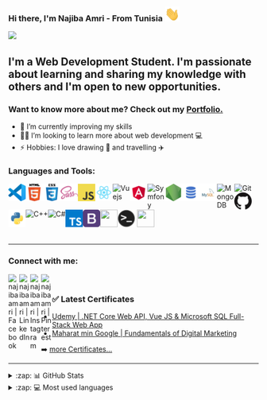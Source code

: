 ### Hi there, I'm Najiba Amri - From Tunisia <img src="https://github.com/ABSphreak/ABSphreak/blob/master/gifs/Hi.gif" width="30px">

 <a href="https://github.com/DenverCoder1/readme-typing-svg"><img src="https://readme-typing-svg.herokuapp.com?lines=IT+Engineering+Student;Full+Stack+Web+Developer;Always%20learning%20new%20things&center=false&width=500&height=50"></a>
 
## I'm a Web Development Student. I'm passionate about learning and sharing my knowledge with others and I'm open to new opportunities.<br/> 
### Want to know more about me? Check out my <a href="https://najibaamri.github.io" target="_blank">Portfolio.</a>

- 🌱 I’m currently improving my skills
- 👩‍💻 I’m looking to learn more about web development 💻
- ⚡ Hobbies: I love drawing 🎨 and travelling ✈️

### Languages and Tools:

[<img align="left" alt="Visual Studio Code" width="35px" src="https://raw.githubusercontent.com/github/explore/80688e429a7d4ef2fca1e82350fe8e3517d3494d/topics/visual-studio-code/visual-studio-code.png" />][webdevplaylist]
[<img align="left" alt="HTML5" width="35px" src="https://raw.githubusercontent.com/github/explore/80688e429a7d4ef2fca1e82350fe8e3517d3494d/topics/html/html.png" />][webdevplaylist]
[<img align="left" alt="CSS3" width="35px" src="https://raw.githubusercontent.com/github/explore/80688e429a7d4ef2fca1e82350fe8e3517d3494d/topics/css/css.png" />][cssplaylist]
[<img align="left" alt="Sass" width="35px" src="https://raw.githubusercontent.com/github/explore/80688e429a7d4ef2fca1e82350fe8e3517d3494d/topics/sass/sass.png" />][cssplaylist]
[<img align="left" alt="JavaScript" width="35px" src="https://raw.githubusercontent.com/github/explore/80688e429a7d4ef2fca1e82350fe8e3517d3494d/topics/javascript/javascript.png" />][jsplaylist]
[<img align="left" alt="React" width="35px" src="https://raw.githubusercontent.com/github/explore/80688e429a7d4ef2fca1e82350fe8e3517d3494d/topics/react/react.png" />][reactplaylist]
[<img align="left" alt="Vuejs" width="35px" src="https://camo.githubusercontent.com/c8f91d18976e27123643a926a2588b8d931a0292fd0b6532c3155379e8591629/68747470733a2f2f7675656a732e6f72672f696d616765732f6c6f676f2e706e67" />][webdevplaylist]
[<img align="left" alt="Angular" width="35px" src="https://raw.githubusercontent.com/github/explore/80688e429a7d4ef2fca1e82350fe8e3517d3494d/topics/angular/angular.png" />][webdevplaylist]
[<img align="left" alt="Symfony" width="35px" src="https://camo.githubusercontent.com/77659c40df9a11490d533fecd5e65a279616e5e3f40492e242313a5d383d41f5/68747470733a2f2f69636f6e6170652e636f6d2f77702d636f6e74656e742f66696c65732f64732f39393737352f7376672f73796d666f6e792e737667" />][webdevplaylist]
[<img align="left" alt="Node.js" width="35px" src="https://raw.githubusercontent.com/github/explore/80688e429a7d4ef2fca1e82350fe8e3517d3494d/topics/nodejs/nodejs.png" />][webdevplaylist]
[<img align="left" alt="SQL" width="35px" src="https://raw.githubusercontent.com/github/explore/80688e429a7d4ef2fca1e82350fe8e3517d3494d/topics/sql/sql.png" />][webdevplaylist]
[<img align="left" alt="MySQL" width="35px" src="https://raw.githubusercontent.com/github/explore/80688e429a7d4ef2fca1e82350fe8e3517d3494d/topics/mysql/mysql.png" />][webdevplaylist]
[<img align="left" alt="MongoDB" width="35px" src="https://cdn.iconscout.com/icon/free/png-512/mongodb-3-1175138.png" />][webdevplaylist]
[<img align="left" alt="Git" width="35px" src="https://camo.githubusercontent.com/ce9c7a173f38722e129d5ae832a11c928ff72683fae74cbcb9fff41fd9957e63/68747470733a2f2f75706c6f61642e77696b696d656469612e6f72672f77696b6970656469612f636f6d6d6f6e732f7468756d622f332f33662f4769745f69636f6e2e7376672f3130323470782d4769745f69636f6e2e7376672e706e67" />][webdevplaylist]
[<img align="left" alt="GitHub" width="35px" src="https://raw.githubusercontent.com/github/explore/78df643247d429f6cc873026c0622819ad797942/topics/github/github.png" />][webdevplaylist]
[<img  alt="Terminal" width="35px" src="https://raw.githubusercontent.com/github/explore/80688e429a7d4ef2fca1e82350fe8e3517d3494d/topics/terminal/terminal.png" />][webdevplaylist]
[<img alt="Python" align="left" height="35px" src="https://raw.githubusercontent.com/github/explore/80688e429a7d4ef2fca1e82350fe8e3517d3494d/topics/python/python.png" />][webdevplaylist]
[<img alt="C++" align="left" height="35px" src="https://img.icons8.com/color/48/000000/c-plus-plus-logo.png" />][webdevplaylist]
[<img alt="C#" align="left" height="35px" src="https://img.icons8.com/color/48/000000/c-sharp-logo.png" />][webdevplaylist]
[<img height="35px" align="left" width="35px" src="https://raw.githubusercontent.com/github/explore/80688e429a7d4ef2fca1e82350fe8e3517d3494d/topics/typescript/typescript.png">][webdevplaylist]
[<img height="35px" align="left" width="35px" src="https://raw.githubusercontent.com/github/explore/80688e429a7d4ef2fca1e82350fe8e3517d3494d/topics/bootstrap/bootstrap.png">][webdevplaylist]
[<img height="35px" align="left" width="35px" src="https://camo.githubusercontent.com/2be6c13639334e6be86614b7914afe1c34e76d49f361d515bac94bd7e21e2b49/68747470733a2f2f696d616765732e766578656c732e636f6d2f6d656469612f75736572732f332f3136363430312f69736f6c617465642f707265766965772f62383261613761633366373336646437383537306464336661336661396532342d6a6176612d70726f6772616d6d696e672d6c616e67756167652d69636f6e2d62792d766578656c732e706e67">][webdevplaylist]
[<img height="35px" width="35px" src="https://github.com/MarikIshtar007/MarikIshtar007/raw/master/images/php.svg">][webdevplaylist]
<br />
<br />

---

### Connect with me:

[<img align="left" alt="najibaamri | Facebook" width="22px" src="https://cdn.jsdelivr.net/npm/simple-icons@v3/icons/facebook.svg" />][facebook]
[<img align="left" alt="najibaamri | LinkedIn" width="22px" src="https://cdn.jsdelivr.net/npm/simple-icons@v3/icons/linkedin.svg" />][linkedin]
[<img align="left" alt="najibaamri | Instagram" width="22px" src="https://cdn.jsdelivr.net/npm/simple-icons@v3/icons/instagram.svg" />][instagram]
[<img align="left" alt="najibaamri | Pinterest" width="22px" src="https://cdn.jsdelivr.net/npm/simple-icons@v3/icons/pinterest.svg" />][pinterest]

<br />

### ✅ Latest Certificates

<!-- BLOG-POST-LIST:START -->

- [Udemy | .NET Core Web API, Vue JS & Microsoft SQL Full-Stack Web App](https://www.udemy.com/certificate/UC-5764fe68-f75d-455f-bd28-b85c15b8b079/)
- [Maharat min Google | Fundamentals of Digital Marketing](https://www.udemy.com/certificate/UC-5764fe68-f75d-455f-bd28-b85c15b8b079/)

➡️ [more Certificates...](https://najibaamri.com)

---

<details>
  <summary>:zap: 📊 GitHub Stats</summary>

[![Anurag's GitHub stats](https://github-readme-stats.vercel.app/api?username=najibaamri&show_icons=true&theme=nightowl&count_private=true)](https://github.com/anuraghazra/github-readme-stats)

</details>

<details>
  <summary>:zap: 💻 Most used languages</summary>

<a href="https://github.com/anuraghazra/github-readme-stats"><img alt="najibaamri's Top Languages" src="https://github-readme-stats.vercel.app/api/top-langs/?username=najibaamri&theme=nightowl&langs_count=10&layout=compact#" /></a>

</details>

[facebook]: https://www.facebook.com/najiba.amri.3/
[linkedin]: https://www.linkedin.com/in/najiba-amri-106083191/
[instagram]: https://www.instagram.com/najibaamri/
[pinterest]: https://www.pinterest.fr/najouba/_created/
[webdevplaylist]: https://www.youtube.com/playlist?list=PLkwxH9e_vrAJ0WbEsFA9W3I1W-g_BTsbt
[jsplaylist]: https://www.youtube.com/playlist?list=PLkwxH9e_vrALRJKu7wfXby3MKeflhTu6B
[cssplaylist]: https://www.youtube.com/playlist?list=PLkwxH9e_vrALSdvZuEh6gqQdmDoDIoqz4
[reactplaylist]: https://www.youtube.com/playlist?list=PLkwxH9e_vrAK4TdffpxKY3QGyHCpxFcQ0
